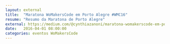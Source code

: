 ```yaml
---
layout: external
title:  "Maratona WoMakersCode em Porto Alegre #WMC16"
resume: "Resumo da Maratona de Porto Alegre"
external: https://medium.com/@cynthiazanoni/maratona-womakerscode-em-porto-alegre-wmc16-bdcaa0a48b28#.5kv4jjour
date:   2016-04-01 08:00:00
categories: eventos WoMakersCode
---
```

